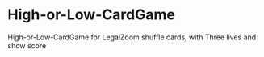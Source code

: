 # High-or-Low-CardGame
High-or-Low-CardGame for LegalZoom
shuffle cards, with Three lives and show score
